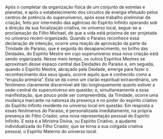﻿Após o completar da organização física de um conjunto de estrelas e planetas, e após o estabelecimento dos circuitos de energia efetuado pelos centros de potência do superuniverso, após esse trabalho preliminar de criação, feito por intermédio das agências do Espírito Infinito operando sob a direção da sua focalização criativa, no universo local, segue-se a proclamação do Filho Michael, de que a vida está próxima de ser projetada no universo recém-organizado. Quando o Paraíso reconhece essa declaração de intenção, ocorre uma reação de aprovação da parte da Trindade do Paraíso, que é seguida do desaparecimento, no brilho das Deidades, do Espírito Mestre em cujo superuniverso essa nova criação está sendo organizada. Nesse meio tempo, os outros Espíritos Mestres se aproximam desse espaço central das Deidades do Paraíso e, em seguida, quando o Espírito Mestre, abraçado pela Deidade, emerge para fazer o reconhecimento dos seus iguais, ocorre aquilo que é conhecido como a “erupção primária”. Esta se dá como um clarão espiritual extraordinário, um fenômeno claramente discernível até tão longinquamente quanto estiver a sede-central do superuniverso em questão; e, simultaneamente a essa manifestação, que pouco pode ser compreendida, da Trindade, ocorre uma mudança marcante na natureza da presença e no poder do espírito criativo do Espírito Infinito residente no universo local em questão. Em resposta a esses fenômenos do Paraíso, é personalizada imediatamente, na própria presença do Filho Criador, uma nova representação pessoal do Espírito Infinito. E esta é a Ministra Divina, ou Espírito Criativo, a ajudante individualizada do Filho Criador, que se torna a sua coligada criativa pessoal, o Espírito Materno do universo local.